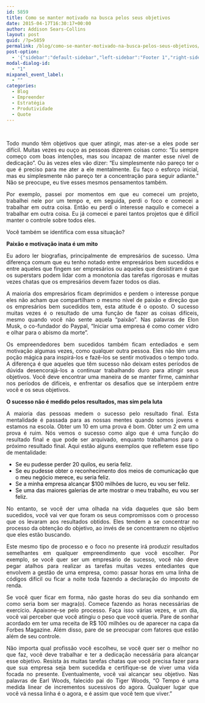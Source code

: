 ```yaml
---
id: 5859
title: Como se manter motivado na busca pelos seus objetivos
date: 2015-04-17T16:30:17+00:00
author: Addison Sears-Collins
layout: post
guid: /?p=5859
permalink: /blog/como-se-manter-motivado-na-busca-pelos-seus-objetivos/
post-option:
  - '{"sidebar":"default-sidebar","left-sidebar":"Footer 1","right-sidebar":"Footer 1","page-title":"","page-caption":""}'
modal-dialog-id:
  - "1"
mixpanel_event_label:
  - ""
categories:
  - Blog
  - Empreender
  - Estratégia
  - Produtividade
  - Quote
---
```

&nbsp;

<p style="text-align: justify;">
  Todo mundo têm objetivos que quer atingir, mas ater-se a eles pode ser difícil. Muitas vezes eu ouço as pessoas dizerem coisas como: &#8220;Eu sempre começo com boas intenções, mas sou incapaz de manter esse nível de dedicação&#8221;. Ou às vezes eles vão dizer: &#8220;Eu simplesmente não pareço ter o que é preciso para me ater a ele mentalmente. Eu faço o esforço inicial, mas eu simplesmente não pareço ter a concentração para seguir adiante.&#8221; Não se preocupe, eu tive esses mesmos pensamentos também.
</p>

<p style="text-align: justify;">
  Por exemplo, passei por momentos em que eu comecei um projeto, trabalhei nele por um tempo e, em seguida, perdi o foco e comecei a trabalhar em outra coisa. Então eu perdi o interesse naquilo e comecei a trabalhar em outra coisa. Eu já comecei e parei tantos projetos que é difícil manter o controle sobre todos eles.
</p>

<p style="text-align: justify;">
  Você também se identifica com essa situação?
</p>

<p style="text-align: justify;">
  <b>Paixão e motivação inata é um mito</b>
</p>

<p style="text-align: justify;">
  Eu adoro ler biografias, principalmente de empresários de sucesso. Uma diferença comum que eu tenho notado entre empresários bem sucedidos e entre aqueles que fingem ser empresários ou aqueles que desistiram é que os superstars podem lidar com a monotonia das tarefas rigorosas e muitas vezes chatas que os empresários devem fazer todos os dias.
</p>

<p style="text-align: justify;">
  A maioria dos empresários ficam deprimidos e perdem o interesse porque eles não acham que compartilham o mesmo nível de paixão e direção que os empresários bem sucedidos tem, esta atitude é o oposto. O sucesso muitas vezes é o resultado de uma função de fazer as coisas difíceis, mesmo quando você não sente aquela &#8220;paixão&#8221;. Nas palavras de Elon Musk, o co-fundador do Paypal, &#8220;Iniciar uma empresa é como comer vidro e olhar para o abismo da morte&#8221;.
</p>

<p style="text-align: justify;">
  Os empreendedores bem sucedidos também ficam entediados e sem motivação algumas vezes, como qualquer outra pessoa. Eles não têm uma poção mágica para inspirá-los e fazê-los se sentir motivados o tempo todo. A diferença é que aqueles que têm sucesso não deixam estes períodos de dúvida desencorajá-los a continuar trabalhando duro para atingir seus objetivos. Você deve encontrar uma maneira de se manter firme, caminhar nos períodos de difíceis, e enfrentar os desafios que se interpõem entre você e os seus objetivos.
</p>

<p style="text-align: justify;">
  <b>O sucesso não é medido pelos resultados, mas sim pela luta</b>
</p>

<p style="text-align: justify;">
  A maioria das pessoas medem o sucesso pelo resultado final. Esta mentalidade é passada para as nossas mentes quando somos jovens e estamos na escola. Obter um 10 em uma prova é bom. Obter um 2 em uma prova é ruim. Nós vemos o sucesso como algo que é uma função do resultado final e que pode ser arquivado, enquanto trabalhamos para o próximo resultado final. Aqui estão alguns exemplos que refletem esse tipo de mentalidade:
</p>

<ul style="text-align: justify;">
  <li>
    <span style="color: #000000;">Se eu pudesse perder 20 quilos, eu seria feliz.</span>
  </li>
  <li>
    <span style="color: #000000;">Se eu pudesse obter o reconhecimento dos meios de comunicação que o meu negócio merece, eu seria feliz.</span>
  </li>
  <li>
    <span style="color: #000000;">Se a minha empresa alcançar $100 milhões de lucro, eu vou ser feliz.</span>
  </li>
  <li>
    <span style="color: #000000;">Se uma das maiores galerias de arte mostrar o meu trabalho, eu vou ser feliz.</span>
  </li>
</ul>

<p style="text-align: justify;">
  No entanto, se você der uma olhada na vida daqueles que são bem sucedidos, você vai ver que foram os seus compromissos com o processo que os levaram aos resultados obtidos. Eles tendem a se concentrar no processo da obtenção do objetivo, ao invés de se concentrarem no objetivo que eles estão buscando.
</p>

<p style="text-align: justify;">
  Este mesmo tipo de processo e o foco no presente irá produzir resultados semelhantes em qualquer empreendimento que você escolher. Por exemplo, se você quer ser um empresário de sucesso, você não deve pegar atalhos para realizar as tarefas muitas vezes entediantes que envolvem a gestão de uma empresa, como: passar horas em uma linha de códigos difícil ou ficar a noite toda fazendo a declaração do imposto de renda.
</p>

<p style="text-align: justify;">
  Se você quer ficar em forma, não gaste horas do seu dia sonhando em como seria bom ser magra(o). Comece fazendo as horas necessárias de exercício. Apaixone-se pelo processo. Faça isso várias vezes, e um dia, você vai perceber que você atingiu o peso que você queria. Pare de sonhar acordado em ter uma receita de R$ 100 milhões ou de aparecer na capa da Forbes Magazine. Além disso, pare de se preocupar com fatores que estão além de seu controle.
</p>

<p style="text-align: justify;">
  Não importa qual profissão você escolheu, se você quer ser o melhor no que faz, você deve trabalhar e ter a dedicação necessária para alcançar esse objetivo. Resista às muitas tarefas chatas que você precisa fazer para que sua empresa seja bem sucedida e certifique-se de viver uma vida focada no presente. Eventualmente, você vai alcançar seu objetivo. Nas palavras de Earl Woods, falecido pai do Tiger Woods, &#8220;O Tempo é uma medida linear de incrementos sucessivos do agora. Qualquer lugar que você vá nessa linha é o agora, e é assim que você tem que viver.&#8221;
</p>

&nbsp;
